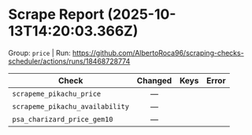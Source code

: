 # Scrape Report (2025-10-13T14:20:03.366Z)

Group: `price`  |  Run: https://github.com/AlbertoRoca96/scraping-checks-scheduler/actions/runs/18468728774

| Check | Changed | Keys | Error |
|---|:---:|:--|:--|
| `scrapeme_pikachu_price` | — |  |  |
| `scrapeme_pikachu_availability` | — |  |  |
| `psa_charizard_price_gem10` | — |  |  |
